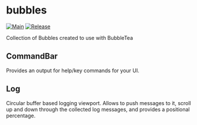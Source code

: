 # bubbles

[![Main](https://github.com/rebay1982/bubbles/actions/workflows/main.yml/badge.svg?branch=main)](https://github.com/rebay1982/bubbles/actions/workflows/main.yml)
[![Release](https://github.com/rebay1982/bubbles/actions/workflows/release.yml/badge.svg?tag=v0.0.1)](https://github.com/rebay1982/bubbles/actions/workflows/release.yml)

Collection of Bubbles created to use with BubbleTea

## CommandBar

Provides an output for help/key commands for your UI.

## Log

Circular buffer based logging viewport. Allows to push messages to it, scroll up and down through the collected log
messages, and provides a positional percentage.

